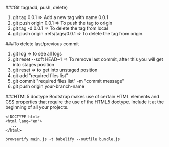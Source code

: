 ###Git tag(add, push, delete)
1. git tag 0.0.1  => Add a new tag with name 0.0.1
2. git push origin 0.0.1 => To push the tag to origin
3. git tag -d 0.0.1 => To delete the tag from local
4. git push origin :refs/tags/0.0.1 => To delete the tag from origin.

###To delete last/previous commit
1. git log => to see all logs
2. git reset --soft HEAD~1  => To remove last commit, after this you will get into stages position
3. git reset => to get into unstaged position
4. git add "required files list"
5. git commit "required files list" -m "commit message"
6. git push origin your-branch-name

###HTML5 doctype
Bootstrap makes use of certain HTML elements and CSS properties that require the use of the HTML5 doctype. Include it at the beginning of all your projects.

```
<!DOCTYPE html>
<html lang="en">
  ...
</html>
```

```
browserify main.js -t babelify --outfile bundle.js
```
